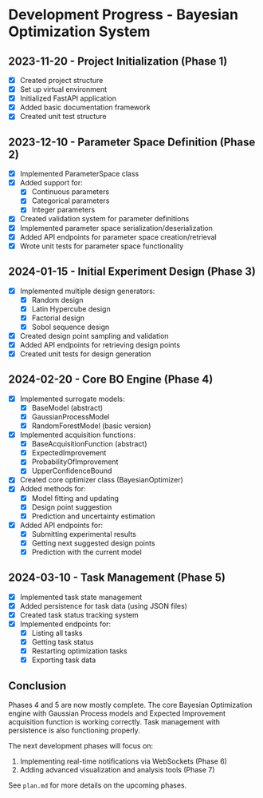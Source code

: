 # Development Progress - Bayesian Optimization System

## 2023-11-20 - Project Initialization (Phase 1)

- [x] Created project structure
- [x] Set up virtual environment
- [x] Initialized FastAPI application
- [x] Added basic documentation framework
- [x] Created unit test structure

## 2023-12-10 - Parameter Space Definition (Phase 2)

- [x] Implemented ParameterSpace class
- [x] Added support for:
  - [x] Continuous parameters
  - [x] Categorical parameters
  - [x] Integer parameters
- [x] Created validation system for parameter definitions
- [x] Implemented parameter space serialization/deserialization
- [x] Added API endpoints for parameter space creation/retrieval
- [x] Wrote unit tests for parameter space functionality

## 2024-01-15 - Initial Experiment Design (Phase 3)

- [x] Implemented multiple design generators:
  - [x] Random design
  - [x] Latin Hypercube design
  - [x] Factorial design
  - [x] Sobol sequence design
- [x] Created design point sampling and validation
- [x] Added API endpoints for retrieving design points
- [x] Created unit tests for design generation

## 2024-02-20 - Core BO Engine (Phase 4)

- [x] Implemented surrogate models:
  - [x] BaseModel (abstract)
  - [x] GaussianProcessModel
  - [x] RandomForestModel (basic version)
- [x] Implemented acquisition functions:
  - [x] BaseAcquisitionFunction (abstract)
  - [x] ExpectedImprovement
  - [x] ProbabilityOfImprovement
  - [x] UpperConfidenceBound
- [x] Created core optimizer class (BayesianOptimizer)
- [x] Added methods for:
  - [x] Model fitting and updating
  - [x] Design point suggestion
  - [x] Prediction and uncertainty estimation
- [x] Added API endpoints for:
  - [x] Submitting experimental results
  - [x] Getting next suggested design points
  - [x] Prediction with the current model

## 2024-03-10 - Task Management (Phase 5)

- [x] Implemented task state management
- [x] Added persistence for task data (using JSON files)
- [x] Created task status tracking system
- [x] Implemented endpoints for:
  - [x] Listing all tasks
  - [x] Getting task status
  - [x] Restarting optimization tasks
  - [x] Exporting task data

## Conclusion

Phases 4 and 5 are now mostly complete. The core Bayesian Optimization engine with Gaussian Process models and Expected Improvement acquisition function is working correctly. Task management with persistence is also functioning properly.

The next development phases will focus on:
1. Implementing real-time notifications via WebSockets (Phase 6)
2. Adding advanced visualization and analysis tools (Phase 7)

See `plan.md` for more details on the upcoming phases.
